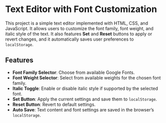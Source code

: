 # Text Editor with Font Customization

This project is a simple text editor implemented with HTML, CSS, and JavaScript. It allows users to customize the font family, font weight, and italic style of the text. It also features **Set** and **Reset** buttons to apply or revert changes, and it automatically saves user preferences to `localStorage`.

## Features

- **Font Family Selector**: Choose from available Google Fonts.
- **Font Weight Selector**: Select from available weights for the chosen font family.
- **Italic Toggle**: Enable or disable italic style if supported by the selected font.
- **Set Button**: Apply the current settings and save them to `localStorage`.
- **Reset Button**: Revert to default settings.
- **Auto Save**: Text content and font settings are saved in the browser’s `localStorage`.


